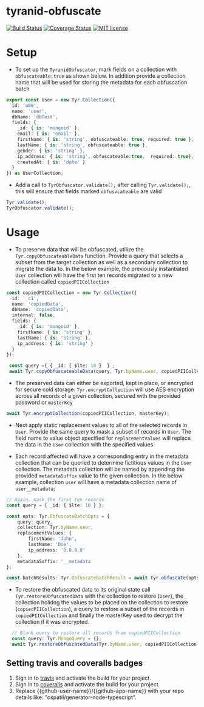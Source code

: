 # tyranid-obfuscate

[![Build Status](https://travis-ci.org/{{github-user-name}}/{{github-app-name}}.svg?branch=master)](https://travis-ci.org/{{github-user-name}}/{{github-app-name}}.svg?branch=master)
[![Coverage Status](https://coveralls.io/repos/github/{{github-user-name}}/{{github-app-name}}/badge.svg?branch=master)](https://coveralls.io/github/{{github-user-name}}/{{github-app-name}}?branch=master)
[![MIT license](http://img.shields.io/badge/license-MIT-brightgreen.svg)](http://opensource.org/licenses/MIT)

# Setup

- To set up the `TyranidObfuscator`, mark fields on a collection with `obfuscateable:true` as shown below. In addition provide a collection name that
will be used for storing the metadata for each obfuscation batch

```ts
export const User = new Tyr.Collection({
  id: 'u00',
  name: 'user',
  dbName: 'dbTest',
  fields: {
    _id: { is: 'mongoid' },
    email: { is: 'email' },
    firstName: { is: 'string', obfuscateable: true, required: true }, 
    lastName: { is: 'string', obfuscateable: true },
    gender: { is: 'string' },
    ip_address: { is: 'string', obfuscateable:true,  required: true},
    createdAt: { is: 'date' }
  }
}) as UserCollection;
```

- Add a call to `TyrObfuscator.validate();` after calling `Tyr.validate();`, this will ensure that fields marked `obfusvcateable` are valid

```ts
Tyr.validate();
TyrObfuscator.validate();
```


# Usage

- To preserve data that will be obfuscated, utilize the `Tyr.copyObfuscateableData` function. Provide a query that selects a subset from the target collection as well as a secondary collection to migrate the data to. In the below example, the previously instantiated `User` collection will have the first ten records migrated to a new collection called `copiedPIICollection`

```ts
const copiedPIICollection = new Tyr.Collection({
  id: '_c1',
  name: 'copiedData',
  dbName: 'copiedData',
  internal: false,
  fields: {
    _id: { is: 'mongoid' },
    firstName: { is: 'string' },
    lastName: { is: 'string' },
    ip_address: { is: 'string' }
  }
});

 const query ={ { _id: { $lte: 10 }  } ;
 await Tyr.copyObfuscateableData(query, Tyr.byName.user, copiedPIICollection);
```

- The preserved data can either be exported, kept in place, or encrypted for secure cold storage.  `Tyr.encryptCollection` will use AES encryption across all records of a given collection, secured with the provided password or `masterKey`

```ts
await Tyr.encryptCollection(copiedPIICollection, masterKey);
```

- Next apply static replacement values to all of the selected records in `User`. Provide the same query to mask a subset of records in `User`.  The field name to value object specified for `replacementValues` will replace the data in the `User` collection with the specified values.  

- Each record affected will have a corresponding entry in the metadata collection that can be queried to determine fictitious values in the `User` collection. The metadata collection will be named by appending the provided `metadataSuffix` value to the given collection.  In the below example, collection `user` will have a metadata collection name of `user__metadata`;



```ts
// Again, mask the first ten records
const query = { _id: { $lte: 10 } };

const opts: Tyr.ObfuscateBatchOpts = {
    query: query,
    collection: Tyr.byName.user,
    replacementValues: {
        firstName: 'John',
        lastName: 'Doe',
        ip_address: '0.0.0.0'
    },
    metadataSuffix: '__metadata'
};

const batchResults: Tyr.ObfuscateBatchResult = await Tyr.obfuscate(opts);
```



- To restore the obfuscated data to its original state call `Tyr.restoreObfuscatedData` with the collection to restore (`User`), the collection holidng the values to be placed on the collection to restore (`copiedPIICollection`), a query to restore a subset of the records in `copiedPIICollection` and finally the masterKey used to decrypt the collection if it was encrypted.

```ts
  // Blank query to restore all records from copiedPIICollection
  const query: Tyr.MongoQuery = {};
  await Tyr.restoreObfuscatedData(Tyr.byName.user, copiedPIICollection, query, masterKey);
```

## Setting travis and coveralls badges
1. Sign in to [travis](https://travis-ci.org/) and activate the build for your project.
2. Sign in to [coveralls](https://coveralls.io/) and activate the build for your project.
3. Replace {{github-user-name}}/{{github-app-name}} with your repo details like: "ospatil/generator-node-typescript".
